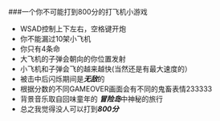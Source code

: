 ###一个你不可能打到800分的打飞机小游戏
 * WSAD控制上下左右，空格键开炮
 * 你不能漏过10架小飞机
 * 你只有4条命
 * 大飞机的子弹会朝向的你位置发射
 * 小飞机和子弹会飞的越来越快(当然还是有最大速度的）
 * 被击中后闪烁期间是***无敌***的
 * 根据分数的不同GAMEOVER画面会有不同的鬼畜表情233333
 * 背景音乐取自回味童年的 ***冒险岛***中神秘的旅行 
 * 总之我觉得没人可以打到***800分***